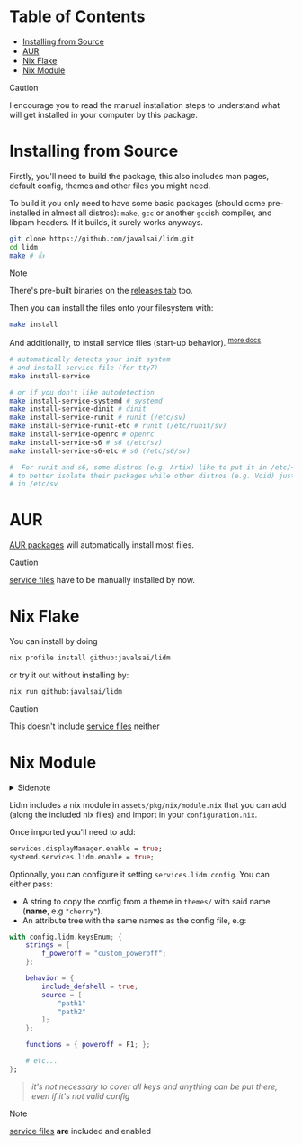 # Table of Contents

- [Installing from Source](#installing-from-source)
- [AUR](#aur)
- [Nix Flake](#nix-flake)
- [Nix Module](#nix-module)

> [!CAUTION]
> I encourage you to read the manual installation steps to understand what will get installed in your computer by this package.

# Installing from Source

Firstly, you'll need to build the package, this also includes man pages, default config, themes and other files you might need.

To build it you only need to have some basic packages (should come pre-installed in almost all distros): `make`, `gcc` or another `gcc`ish compiler, and libpam headers. If it builds, it surely works anyways.

```sh
git clone https://github.com/javalsai/lidm.git
cd lidm
make # 👍
```

> [!NOTE]
> There's pre-built binaries on the [releases tab](https://github.com/javalsai/lidm/releases) too.

Then you can install the files onto your filesystem with:

```sh
make install
```

And additionally, to install service files (start-up behavior). <sup>[more docs](./assets/services/README.md)</sup>

```sh
# automatically detects your init system
# and install service file (for tty7)
make install-service

# or if you don't like autodetection
make install-service-systemd # systemd
make install-service-dinit # dinit
make install-service-runit # runit (/etc/sv)
make install-service-runit-etc # runit (/etc/runit/sv)
make install-service-openrc # openrc
make install-service-s6 # s6 (/etc/sv)
make install-service-s6-etc # s6 (/etc/s6/sv)

#  For runit and s6, some distros (e.g. Artix) like to put it in /etc/<init>/sv
# to better isolate their packages while other distros (e.g. Void) just put it
# in /etc/sv
```

# AUR

[AUR packages](https://aur.archlinux.org/packages?K=lidm&SeB=n) will automatically install most files.

> [!CAUTION]
> [service files](./assets/pkg/aur#services) have to be manually installed by now.

# Nix Flake

You can install by doing

```sh
nix profile install github:javalsai/lidm
```

or try it out without installing by:

```sh
nix run github:javalsai/lidm
```

> [!CAUTION]
> This doesn't include [service files](./assets/pkg/aur#services) neither

# Nix Module

<details>
<summary>Sidenote</summary>

The nix module lacks on several aspects, if you know much about nix and know
how to improve this package, feel free to open an issue or a PR to help. The
nix package maintainer position is open too.

</details>

Lidm includes a nix module in `assets/pkg/nix/module.nix` that you can add
(along the included nix files) and import in your `configuration.nix`.

Once imported you'll need to add:

```nix
services.displayManager.enable = true;
systemd.services.lidm.enable = true;
```

Optionally, you can configure it setting `services.lidm.config`. You can either
pass:

- A string to copy the config from a theme in `themes/` with said name
  (**name**, e.g `"cherry"`).
- An attribute tree with the same names as the config file, e.g:

```nix
with config.lidm.keysEnum; {
    strings = {
        f_poweroff = "custom_poweroff";
    };

    behavior = {
        include_defshell = true;
        source = [
            "path1"
            "path2"
        ];
    };

    functions = { poweroff = F1; };

    # etc...
};
```

> _it's not necessary to cover all keys and anything can be put there, even if it's not valid config_

> [!NOTE]
> [service files](./assets/pkg/aur#services) **are** included and enabled

